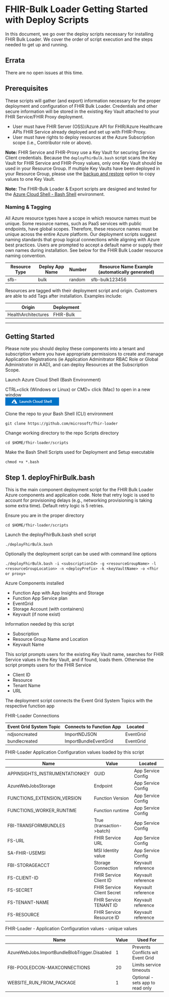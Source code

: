 # FHIR-Bulk Loader Getting Started with Deploy Scripts
In this document, we go over the deploy scripts necessary for installing FHIR Bulk Loader. We cover the order of script execution and the steps needed to get up and running.

## Errata 
There are no open issues at this time. 

## Prerequisites 

These scripts will gather (and export) information necessary for the proper deployment and configuration of FHIR Bulk Loader. Credentials and other secure information will be stored in the existing Key Vault attached to your FHIR Service/FHIR Proxy deployment.

 - User must have FHIR Server (OSS)/Azure API for FHIR/Azure Healthcare APIs FHIR Service already deployed and set up with FHIR-Proxy.
 - User must have rights to deploy resources at the Azure Subscription scope (i.e., Contributor role or above).

__Note:__
FHIR Service and FHIR-Proxy use a Key Vault for securing Service Client credentials. Because the ```deployFhirBulk.bash``` script scans the Key Vault for FHIR Service and FHIR-Proxy values, only one Key Vault should be used in your Resource Group. If multiple Key Vaults have been deployed in your Resource Group, please use the [backup and restore](https://docs.microsoft.com/en-us/azure/key-vault/general/backup?tabs=azure-cli) option to copy values to one Key Vault.

__Note:__ 
The FHIR-Bulk Loader & Export scripts are designed and tested for the [Azure Cloud Shell - Bash Shell](https://docs.microsoft.com/en-us/azure/cloud-shell/features#:~:text=Azure%20Cloud%20Shell%20is%20a,and%20maintaining%20a%20machine%20yourself.) environment.


### Naming & Tagging
All Azure resource types have a scope in which resource names must be unique. Some resource names, such as PaaS services with public endpoints, have global scopes. Therefore, these resource names must be unique across the entire Azure platform. Our deployment scripts suggest naming standards that group logical connections while aligning with Azure best practices. Users are prompted to accept a default name or supply their own names during installation. See below for the FHIR Bulk Loader resource naming convention.

Resource Type    | Deploy App Name   | Number      | Resource Name Example (automatically generated)
------------|-----------------|-------------|------------------------------------------------
sfb-        | bulk            | random      | sfb-bulk123456

Resources are tagged with their deployment script and origin.  Customers are able to add Tags after installation. Examples include:

Origin              |  Deployment       
--------------------|-----------------
HealthArchitectures | FHIR-Bulk   

---

## Getting Started
Please note you should deploy these components into a tenant and subscription where you have appropriate permissions to create and manage Application Registrations (ie Application Adminitrator RBAC Role or Global Administrator in AAD), and can deploy Resources at the Subscription Scope. 

Launch Azure Cloud Shell (Bash Environment)  

CTRL+click (Windows or Linux) or CMD+ click (Mac) to open in a new window   
[![Launch Azure Shell](/docs/images/launchcloudshell.png "Launch Cloud Shell")](https://shell.azure.com/bash?target="_blank")

Clone the repo to your Bash Shell (CLI) environment 
```azurecli-interactive
git clone https://github.com/microsoft/fhir-loader 
```
Change working directory to the repo Scripts directory
```azurecli-interactive
cd $HOME/fhir-loader/scripts
```

Make the Bash Shell Scripts used for Deployment and Setup executable 
```azurecli-interactive
chmod +x *.bash 
```

## Step 1.  deployFhirBulk.bash
This is the main component deployment script for the FHIR Bulk Loader Azure components and application code.  Note that retry logic is used to account for provisioning delays (e.g., networking provisioning is taking some extra time).  Default retry logic is 5 retries.    

Ensure you are in the proper directory 
```azurecli-interactive
cd $HOME/fhir-loader/scripts
``` 

Launch the deployFhirBulk.bash shell script 
```azurecli-interactive
./deployFhirBulk.bash 
``` 

Optionally the deployment script can be used with command line options 
```azurecli
./deployFhirBulk.bash -i <subscriptionId> -g <resourceGroupName> -l <resourceGroupLocation> -n <deployPrefix> -k <keyVaultName> -o <fhir or proxy>
```


Azure Components installed 
 - Function App with App Insights and Storage 
 - Function App Service plan 
 - EventGrid 
 - Storage Account (with containers)
 - Keyvault (if none exist)

Information needed by this script 
 - Subscription
 - Resource Group Name and Location 
 - Keyvault Name 

This script prompts users for the existing Key Vault name, searches for FHIR Service values in the Key Vault, and if found, loads them. Otherwise the script prompts users for the FHIR Service 
 - Client ID
 - Resource 
 - Tenant Name
 - URL 

The deployment script connects the Event Grid System Topics with the respective function app

FHIR-Loader Connections  

Event Grid System Topic            | Connects to Function App   | Located               
-----------------------------------|----------------------------|--------------------
ndjsoncreated                      | ImportNDJSON               | EventGrid  
bundlecreated                      | ImportBundleEventGrid      | EventGrid  


FHIR-Loader Application Configuration values loaded by this script 

Name                               | Value                      | Located              
-----------------------------------|----------------------------|--------------------
APPINSIGHTS_INSTRUMENTATIONKEY     | GUID                       | App Service Config  
AzureWebJobsStorage                | Endpoint                   | App Service Config 
FUNCTIONS_EXTENSION_VERSION        | Function Version           | App Service Config 
FUNCTIONS_WORKER_RUNTIME           | Function runtime           | App Service Config 
FBI-TRANSFORMBUNDLES               | True (transaction->batch)  | App Service Config
FS-URL                             | FHIR Service URL           | App Service Config  
SA-FHIR-USEMSI                     | MSI Identity value         | App Service Config   
FBI-STORAGEACCT                    | Storage Connection         | Keyvault reference 
FS-CLIENT-ID                       | FHIR Service Client ID     | Keyvault reference 
FS-SECRET                          | FHIR Service Client Secret | Keyvault reference 
FS-TENANT-NAME                     | FHIR Service TENANT ID     | Keyvault reference 
FS-RESOURCE                        | FHIR Service Resource ID   | Keyvault reference 

FHIR-Loader - Application Configuration values - unique values 

Name                                              | Value  | Used For              
--------------------------------------------------|--------|-----------------------------------
AzureWebJobs.ImportBundleBlobTrigger.Disabled     | 1      | Prevents Conflicts wit Event Grid 
FBI-POOLEDCON-MAXCONNECTIONS                      | 20     | Limits service timeouts
WEBSITE_RUN_FROM_PACKAGE                          | 1      | Optional - sets app to read only
 
 


